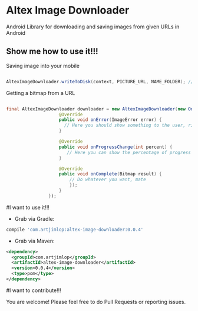 # Altex Image Downloader
Android Library for downloading and saving images from given URLs in Android 

Show me how to use it!!!
----------

Saving image into your mobile

```java

AltexImageDownloader.writeToDisk(context, PICTURE_URL, NAME_FOLDER); //NAME_FOLDER is the name of the folder where you want to save the image.

```
Getting a bitmap from a URL

```java

final AltexImageDownloader downloader = new AltexImageDownloader(new OnImageLoaderListener() {
                    @Override
                    public void onError(ImageError error) {
                      // Here you should show something to the user, right?
                    }

                    @Override
                    public void onProgressChange(int percent) {
                       // Here you can show the percentage of progress and stuff
                    }

                    @Override
                    public void onComplete(Bitmap result) {
                        // Do whatever you want, mate
                        });
                    }
                });

```

#I want to use it!!!

* Grab via Gradle:
```groovy
compile 'com.artjimlop:altex-image-downloader:0.0.4'
```
* Grab via Maven:
```xml
<dependency>
  <groupId>com.artjimlop</groupId>
  <artifactId>altex-image-downloader</artifactId>
  <version>0.0.4</version>
  <type>pom</type>
</dependency>
```

#I want to contribute!!!

You are welcome! Please feel free to do Pull Requests or reporting issues.
